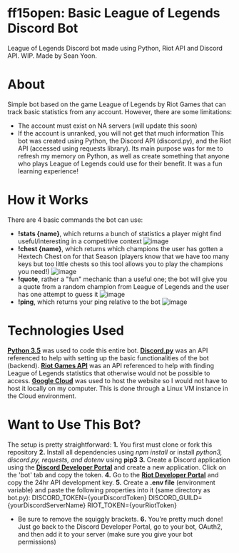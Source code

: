 # ff15open: Basic League of Legends Discord Bot 
League of Legends Discord bot made using Python, Riot API and Discord API. WIP. Made by Sean Yoon.

# About
Simple bot based on the game League of Legends by Riot Games that can track basic statistics from any account. However, there are some limitations:
- The account must exist on NA servers (will update this soon)
- If the account is unranked, you will not get that much information
This bot was created using Python, the Discord API (discord.py), and the Riot API (accessed using requests library). Its main purpose was for me to refresh my memory on Python, as well as create something that anyone who plays League of Legends could use for their benefit. It was a fun learning experience!

# How it Works
There are 4 basic commands the bot can use:
- **!stats {name}**, which returns a bunch of statistics a player might find useful/interesting in a competitive context
![image](https://user-images.githubusercontent.com/92048016/167331357-73bbf095-67c9-4aad-a6f0-3710a283f5a0.png)
- **!chest {name}**, which returns which champions the user has gotten a Hextech Chest on for that Season (players know that we have too many keys but too little chests so this tool allows you to play the champions you need!)
![image](https://user-images.githubusercontent.com/92048016/167331519-4dda6b2c-681d-4c1f-88f1-2ef0a7729248.png)
- **!quote**, rather a "fun" mechanic than a useful one; the bot will give you a quote from a random champion from League of Legends and the user has one attempt to guess it
![image](https://user-images.githubusercontent.com/92048016/167333336-c27ba45c-481b-4212-ac09-3151ea6f8465.png)
- **!ping**, which returns your ping relative to the bot
![image](https://user-images.githubusercontent.com/92048016/167331644-e312b5d4-31de-4800-ae83-d6726de8e46e.png)

# Technologies Used
[**Python 3.5**](https://www.python.org/downloads/release/python-350/) was used to code this entire bot.
[**Discord.py**](https://discordpy.readthedocs.io/en/stable/) was an API referenced to help with setting up the basic functionalities of the bot (backend).
[**Riot Games API**](https://developer.riotgames.com/) was an API referenced to help with finding League of Legends statistics that otherwise would not be possible to access.
[**Google Cloud**](https://cloud.google.com/) was used to host the website so I would not have to host it locally on my computer. This is done through a Linux VM instance in the Cloud environment.

# Want to Use This Bot?
The setup is pretty straightforward:
**1.** You first must clone or fork this repository
**2.** Install all dependencies using *npm install* or install *python3, discord.py, requests, and dotenv* using **pip3**
**3.** Create a Discord application using the [**Discord Developer Portal**](https://discord.com/developers/docs/intro) and create a new application. Click on the 'bot' tab and copy the token.
**4.** Go to the [**Riot Developer Portal**](https://developer.riotgames.com/) and copy the 24hr API development key.
**5.** Create a **.env file** (environment variable) and paste the following properties into it (same directory as bot.py):
DISCORD_TOKEN={yourDiscordToken}
DISCORD_GUILD={yourDiscordServerName}
RIOT_TOKEN={yourRiotToken}
  - Be sure to remove the squiggly brackets.
**6.** You're pretty much done! Just go back to the Discord Developer Portal, go to your bot, OAuth2, and then add it to your server (make sure you give your bot permissions)

